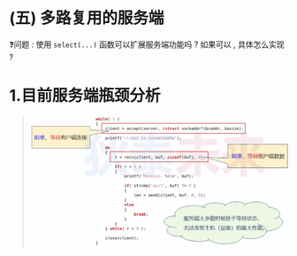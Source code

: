# (五) 多路复用的服务端

❓问题 : 使用 `select(...)` 函数可以扩展服务端功能吗 ? 如果可以 , 具体怎么实现 ?

# 1.目前服务端瓶颈分析

><img src="./assets/image-20230813194807592.png" alt="image-20230813194807592" />
>
>